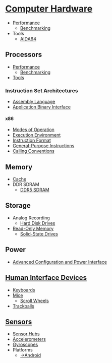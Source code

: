 # [Computer Hardware](Computer%20Hardware.md)
- [Performance](Performance/README.md)
  - [Benchmarking](Performance/Benchmarking.md)
- Tools
  - [AIDA64](Tools/AIDA64.md)

## Processors
- [Performance](Processors/Performance/README.md)
  - [Benchmarking](Processors/Performance/Benchmarking.md)
- [Tools](Processors/Tools.md)

### Instruction Set Architectures
- [Assembly Language](Processors/ISAs/Assembly%20Language.md)
- [Application Binary Interface](Processors/ISAs/ABI/README.md)

#### x86
- [Modes of Operation](Processors/ISAs/x86/Modes%20of%20Operation.md)
- [Execution Environment](Processors/ISAs/x86/Execution%20Environment.md)
- [Instruction Format](Processors/ISAs/x86/Instruction%20Format.md)
- [General-Purpose Instructions](Processors/ISAs/x86/General-Purpose%20Instructions/README.md)
- [Calling Conventions](Processors/ISAs/x86/Calling%20Conventions.md)

## Memory
- [Cache](Memory/Cache.md)
- DDR SDRAM
  - [DDR5 SDRAM](Memory/DDR%20SDRAM/DDR5%20SDRAM.md)

## Storage
- Analog Recording
  - [Hard Disk Drives](Storage/Analog%20Recording/HDD/README.md)
- [Read-Only Memory](Storage/ROM/README.md)
  - [Solid-State Drives](Storage/ROM/SSD/README.md)

## Power
- [Advanced Configuration and Power Interface](Power/ACPI.md)

## [Human Interface Devices](Human/README.md)
- [Keyboards](Human/Keyboards/README.md)
- [Mice](Human/Mice/README.md)
  - [Scroll Wheels](Human/Mice/Scroll%20Wheels.md)
- [Trackballs](Human/Trackballs/README.md)

## [Sensors](Sensors/README.md)
- [Sensor Hubs](Sensors/Sensor%20Hubs.md)
- [Accelerometers](Sensors/Accelerometers.md)
- [Gyroscopes](Sensors/Gyroscopes.md)
- Platforms
  - [→Android](https://github.com/Chaoses-Ib/Linux/blob/main/Distributions/Android/Sensors/README.md)